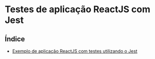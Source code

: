 # Testes de aplicação ReactJS com Jest

## Índice

- [Exemplo de aplicação ReactJS com testes utilizando o Jest](https://github.com/Dirack/Estudos/tree/master/react/testes/cardastro_react-main#exemplo-de-aplica%C3%A7%C3%A3o-reactjs-com-testes-utilizando-o-jest)
